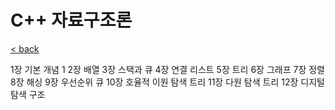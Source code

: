 # C++ 자료구조론

[< back](../datastructures.md)

1장 기본 개념 1
2장 배열
3장 스택과 큐
4장 연결 리스트
5장 트리
6장 그래프
7장 정렬
8장 해싱
9장 우선순위 큐
10장 호율적 이원 탐색 트리
11장 다원 탐색 트리
12장 디지털 탐색 구조
